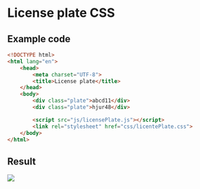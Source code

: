 # License plate CSS

## Example code
```html
<!DOCTYPE html>
<html lang="en">
    <head>
        <meta charset="UTF-8">
        <title>License plate</title>
    </head>
    <body>
        <div class="plate">abcd11</div>
        <div class="plate">hjur48</div>

        <script src="js/licensePlate.js"></script>
        <link rel="stylesheet" href="css/licentePlate.css">
    </body>
</html>
```

## Result
![ ](https://i.ibb.co/4F4xXmQ/Selecci-n-024.png  "Demo")